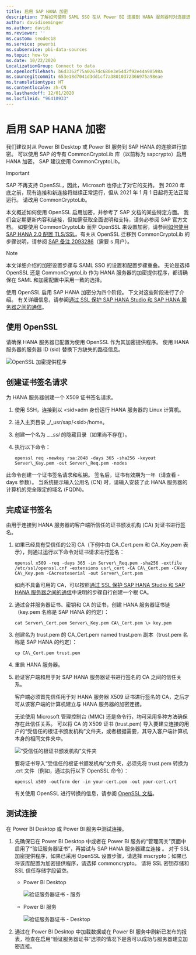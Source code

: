 ```yaml
---
title: 启用 SAP HANA 加密
description: 了解如何使用 SAML SSO 在从 Power BI 连接到 HANA 服务器时对连接进行加密。
author: davidiseminger
ms.author: davidi
ms.reviewer: ''
ms.custom: seodec18
ms.service: powerbi
ms.subservice: pbi-data-sources
ms.topic: how-to
ms.date: 10/22/2020
LocalizationGroup: Connect to data
ms.openlocfilehash: b6d3362f75a0267dc680e3e54d2f92e44a98598a
ms.sourcegitcommit: 653e18d7041d3dd1cf7a38010372366975a98eae
ms.translationtype: HT
ms.contentlocale: zh-CN
ms.lasthandoff: 12/01/2020
ms.locfileid: "96410933"
---
```

# <a name="enable-encryption-for-sap-hana"></a>启用 SAP HANA 加密

我们建议对从 Power BI Desktop 或 Power BI 服务到 SAP HANA 的连接进行加密。 可以使用 SAP 的专有 CommonCryptoLib 库（以前称为 sapcrypto）启用 HANA 加密。 SAP 建议使用 CommonCryptoLib。

> [!IMPORTANT]
> SAP 不再支持 OpenSSL，因此，Microsoft 也停止了对它的支持。 到 2020 年底之前，现有连接和新连接将继续正常运行，但从 2021 年 1 月 1 日起将无法正常运行。 请改用 CommonCryptoLib。

本文概述如何使用 OpenSSL 启用加密，并参考了 SAP 文档的某些特定方面。 我们会定期更新内容和链接，但如需获取全面说明和支持，请务必参阅 SAP 官方文档。 如要使用 CommonCryptoLib 而非 OpenSSL 来设置加密，请参阅[如何使用 SAP HANA 2.0 配置 TLS/SSL](https://blogs.sap.com/2018/11/13/how-to-configure-tlsssl-in-sap-hana-2.0/)。有关从 OpenSSL 迁移到 CommonCryptoLib 的步骤说明，请参阅 [SAP 备注 2093286](https://launchpad.support.sap.com/#/notes/2093286)（需要 s 用户）。

> [!NOTE]
> 本文详细介绍的加密设置步骤与 SAML SSO 的设置和配置步骤重叠。 无论是选择 OpenSSL 还是 CommonCryptoLib 作为 HANA 服务器的加密提供程序，都请确保在 SAML 和加密配置中采用一致的选择。

使用 OpenSSL 启用 SAP HANA 加密分为四个阶段。 下文对这些阶段进行了介绍。  有关详细信息，请参阅[通过 SSL 保护 SAP HANA Studio 和 SAP HANA 服务器之间的通信](https://blogs.sap.com/2015/09/28/securing-the-communication-between-sap-hana-studio-and-sap-hana-server-through-ssl/)。

## <a name="use-openssl"></a>使用 OpenSSL

请确保 HANA 服务器已配置为使用 OpenSSL 作为其加密提供程序。 使用 HANA 服务器的服务器 ID (sid) 替换下方缺失的路径信息。

![OpenSSL 加密提供程序](media/desktop-sap-hana-encryption/ssl-crypto-provider.png)

## <a name="create-a-certificate-signing-request"></a>创建证书签名请求

为 HANA 服务器创建一个 X509 证书签名请求。

1. 使用 SSH，连接到以 \<sid\>adm 身份运行 HANA 服务器的 Linux 计算机。

1. 进入主页目录 _/_usr/sap/\<sid\>/home。

1. 创建一个名为 _.__ssl_ 的隐藏目录（如果尚不存在）。

1. 执行以下命令：

    ```
    openssl req -newkey rsa:2048 -days 365 -sha256 -keyout Server\_Key.pem -out Server\_Req.pem -nodes
    ```

此命令创建一个证书签名请求和私钥。 签名后，证书有效期为一年（请查看 -days 参数）。 当系统提示输入公用名 (CN) 时，请输入安装了此 HANA 服务器的计算机的完全限定的域名 (FQDN)。

## <a name="get-the-certificate-signed"></a>完成证书签名

由用于连接到 HANA 服务器的客户端所信任的证书颁发机构 (CA) 对证书进行签名。

1. 如果已经具有受信任的公司 CA（下例中由 CA\_Cert.pem 和 CA\_Key.pem 表示），则通过运行以下命令对证书请求进行签名：

    ```
    openssl x509 -req -days 365 -in Server\_Req.pem -sha256 -extfile /etc/ssl/openssl.cnf -extensions usr\_cert -CA CA\_Cert.pem -CAkey CA\_Key.pem -CAcreateserial -out Server\_Cert.pem
    ```

    如尚不具备可用的 CA，可以按照[通过 SSL 保护 SAP HANA Studio 和 SAP HANA 服务器之间的通信](https://blogs.sap.com/2015/09/28/securing-the-communication-between-sap-hana-studio-and-sap-hana-server-through-ssl/)中说明的步骤自行创建一个根 CA。

1. 通过合并服务器证书、密钥和 CA 的证书，创建 HANA 服务器证书链（key.pem 名称是 SAP HANA 的约定）：

    ```
    cat Server\_Cert.pem Server\_Key.pem CA\_Cert.pem \> key.pem
    ```

1. 创建名为 trust.pem 的 CA\_Cert.pem named trust.pem 副本（trust.pem 名称是 SAP HANA 的约定）：

    ```
    cp CA\_Cert.pem trust.pem
    ```

1. 重启 HANA 服务器。

1. 验证客户端和用于对 SAP HANA 服务器证书进行签名的 CA 之间的信任关系。

    客户端必须首先信任用于对 HANA 服务器 X509 证书进行签名的 CA，之后才可从该客户端的计算机建立与 HANA 服务器的加密连接。

    无论使用 Microsoft 管理控制台 (MMC) 还是命令行，均可采用多种方法确保存在此信任关系。 可以将 CA 的 X509 证书 (trust.pem) 导入要建立连接的用户的“受信任的根证书颁发机构”文件夹，或者根据需要，其导入客户端计算机本身的相同文件夹中。

    ![“受信任的根证书颁发机构”文件夹](media/desktop-sap-hana-encryption/trusted-root-certification.png)

    要将证书导入“受信任的根证书颁发机构”文件夹，必须先将 trust.pem 转换为 .crt 文件（例如，通过执行以下 OpenSSL 命令）：

    ```
    openssl x509 -outform der -in your-cert.pem -out your-cert.crt
    ```
    
    有关使用 OpenSSL 进行转换的信息，请参阅 [OpenSSL 文档](https://www.openssl.org/docs/man1.0.2/man3/x509.html)。

## <a name="test-the-connection"></a>测试连接

在 Power BI Desktop 或 Power BI 服务中测试连接。

1. 先确保已在 Power BI Desktop 中或者在 Power BI 服务的“管理网关”页面中启用了“验证服务器证书”，再尝试与 SAP HANA 服务器建立连接 。 对于 SSL 加密提供程序，如果已采用 OpenSSL 设置步骤，请选择 mscrypto；如果已将该库配置为加密提供程序，请选择 commoncrypto。 请将 SSL 密钥存储和 SSL 信任存储字段留空。

    - Power BI Desktop

        ![验证服务器证书 - 服务](media/desktop-sap-hana-encryption/validate-server-certificate-service.png)

    - Power BI 服务

        ![验证服务器证书 - Desktop](media/desktop-sap-hana-encryption/validate-server-certificate-desktop.png)

1. 通过在 Power BI Desktop 中加载数据或在 Power BI 服务中刷新已发布的报表，检查在启用“验证服务器证书”选项的情况下是否可以成功与服务器建立加密连接。
